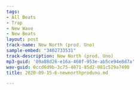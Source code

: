 ```yaml
---
tags:
- All Beats
- Trap
- New Wave
- New Beats
layout: post
track-name: New North (prod. Uno)
sample-embed: "3402733531"
track-description: New North (prod. Uno)
mp3-guid: '09a08d26-e16a-460f-953e-ab5ce94e8d7a'
wav-guid: 0ccd6d9b-3c75-4071-85d2-081c529a7490
title: 2020-09-15-6-newnorthproduno.md

---
```

